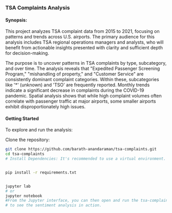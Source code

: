 ### TSA Complaints Analysis 
#### Synopsis: 
This project analyzes TSA complaint data from 2015 to 2021, focusing on patterns and trends across U.S. airports. The primary audience for this analysis includes TSA regional operations managers and analysts, who will benefit from actionable insights presented with clarity and sufficient depth for decision-making.


The purpose is to uncover patterns in TSA complaints by type, subcategory, and over time. The analysis reveals that "Expedited Passenger Screening Program," "mishandling of property," and "Customer Service" are consistently dominant complaint categories. Within these, subcategories like '*' (unknown) and 'TSO' are frequently reported. Monthly trends indicate a significant decrease in complaints during the COVID-19 pandemic. Spatial analysis shows that while high complaint volumes often correlate with passenger traffic at major airports, some smaller airports exhibit disproportionately high issues.

#### Getting Started
To explore and run the analysis:

Clone the repository:
``` Bash
git clone https://github.com/barath-anandaraman/tsa-complaints.git
cd tsa-complaints
# Install Dependencies: It's recommended to use a virtual environment.


pip install -r requirements.txt
```
``` Bash

jupyter lab
# or
jupyter notebook
#From the Jupyter interface, you can then open and run the tsa-complaints.ipynb files 
# to see the sentiment analysis in action.
